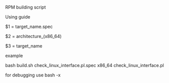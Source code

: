 RPM building script 

Using guide

$1 = target_name.spec 

$2 = architecture_(x86_64) 

$3 = target_name

example

bash build.sh check_linux_interface.pl.spec x86_64 check_linux_interface.pl

for debugging use bash -x 

